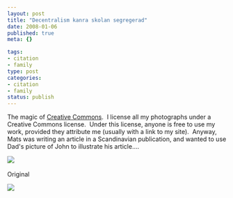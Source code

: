 ```yaml
--- 
layout: post
title: "Decentralism kanra skolan segregerad"
date: 2008-01-06
published: true
meta: {}

tags: 
- citation
- family
type: post
categories: 
- citation
- family
status: publish
---
```



The magic of [Creative Commons](http://creativecommons.org/licenses/by/3.0/).  I license all my photographs under a Creative Commons license.  Under this license, anyone is free to use my work, provided they attribute me (usually with a link to my site).  Anyway, Mats was writing an article in a Scandinavian publication, and wanted to use Dad's picture of John to illustrate his article.... 

  

![](http://media.eick.us/2011/05/1810110422_7370169e74.jpg) 

  

Original

  

[![](http://media.eick.us/2011/05/333742895_64b84d8048.jpg)](http://www.flickr.com/photos/andreweick/333742895/)

